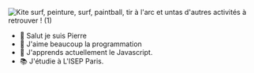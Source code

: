 ![Kite surf, peinture, surf, paintball, tir à l'arc et untas d'autres activités à retrouver ! (1)](https://user-images.githubusercontent.com/93871665/177533142-ea853834-4116-460b-9a41-02f99fc46b47.gif)



- 👋 Salut je suis Pierre
- 👀 J'aime beaucoup la programmation 
- 🌱 J'apprends actuellement le Javascript.
- 📚 J'étudie à L'ISEP Paris.




<!--- 
Pierro236/Pierro236 is a ✨ special ✨ repository because its `README.md` (this file) appears on your GitHub profile.
You can click the Preview link to take a look at your changes.
--->
